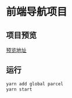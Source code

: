 # 前端导航项目
## 项目预览
[预览地址](https://yangbin1215.github.io/nav/dist/index.html)
## 运行
```bash
yarn add global parcel
yarn start
```